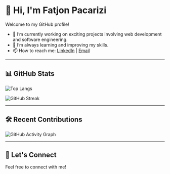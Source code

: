 # 👋 Hi, I'm Fatjon Pacarizi

Welcome to my GitHub profile!

- 🔭 I’m currently working on exciting projects involving web development and software engineering.
- 🌱 I’m always learning and improving my skills.
- 📫 How to reach me: [LinkedIn](https://www.linkedin.com/in/fatjon-pa%C3%A7arizi-b449a2210/) | [Email](mailto:fatjonpaqarizi6@gmail.com)

---

## 📊 GitHub Stats

![Top Langs](https://github-readme-stats.vercel.app/api/top-langs/?username=FatjonPacarizi&layout=compact&theme=dark)

![GitHub Streak](https://github-readme-streak-stats.herokuapp.com/?user=FatjonPacarizi&theme=dark)

---

## 🛠️ Recent Contributions

<!-- GitHub Activity Graph (optional) -->
<!-- Visit https://github.com/Ashutosh00710/github-readme-activity-graph for customization -->

![GitHub Activity Graph](https://github-readme-activity-graph.vercel.app/graph?username=FatjonPacarizi&theme=github-compact)

---

## 🤝 Let's Connect

Feel free to connect with me!

